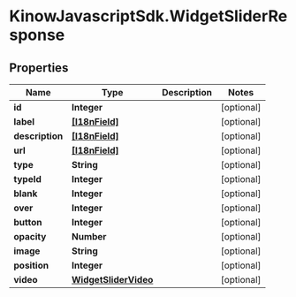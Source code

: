 # KinowJavascriptSdk.WidgetSliderResponse

## Properties
Name | Type | Description | Notes
------------ | ------------- | ------------- | -------------
**id** | **Integer** |  | [optional] 
**label** | [**[I18nField]**](I18nField.md) |  | [optional] 
**description** | [**[I18nField]**](I18nField.md) |  | [optional] 
**url** | [**[I18nField]**](I18nField.md) |  | [optional] 
**type** | **String** |  | [optional] 
**typeId** | **Integer** |  | [optional] 
**blank** | **Integer** |  | [optional] 
**over** | **Integer** |  | [optional] 
**button** | **Integer** |  | [optional] 
**opacity** | **Number** |  | [optional] 
**image** | **String** |  | [optional] 
**position** | **Integer** |  | [optional] 
**video** | [**WidgetSliderVideo**](WidgetSliderVideo.md) |  | [optional] 


